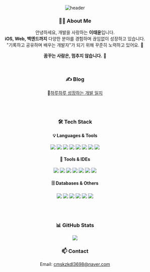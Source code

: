 <div align="center">

![header](https://capsule-render.vercel.app/api?type=waving&color=auto&text=Lee%20Tae%20Yun&height=200&fontAlign=50&fontAlignY=40&fontColor=ffffff)


### 🧑‍💻 About Me

안녕하세요, 개발을 사랑하는 **이태윤**입니다.  
**iOS, Web, 백엔드까지** 다양한 분야를 경험하며 끊임없이 성장하고 있습니다.  
"기록하고 공유하며 배우는 개발자"가 되기 위해 꾸준히 노력하고 있어요. 🚀

 **꿈꾸는 사람은, 멈추지 않습니다.** 🌱

<br>

### ✍️ Blog

📘[하루하루 성장하는 개발 일지](https://Lee-Tae-Yun.github.io)


<br><br>

### 🛠 Tech Stack

#### 💡 Languages & Tools
<p align="center">
<img src="https://img.shields.io/badge/Swift-F05138?style=flat-square&logo=Swift&logoColor=white"/>
<img src="https://img.shields.io/badge/Java-007396?style=flat-square&logo=Java&logoColor=white"/>
<img src="https://img.shields.io/badge/Python-3776AB?style=flat-square&logo=Python&logoColor=white"/>
<img src="https://img.shields.io/badge/JavaScript-F7DF1E?style=flat-square&logo=JavaScript&logoColor=black"/>
<img src="https://img.shields.io/badge/HTML5-E34F26?style=flat-square&logo=HTML5&logoColor=white"/>
<img src="https://img.shields.io/badge/C-A8B9CC?style=flat-square&logo=C&logoColor=black"/>
<img src="https://img.shields.io/badge/C++-00599C?style=flat-square&logo=C%2B%2B&logoColor=white"/>
<img src="https://img.shields.io/badge/PHP-777BB4?style=flat-square&logo=PHP&logoColor=white"/>
</p>

#### 🧰 Tools & IDEs
<p align="center">
<img src="https://img.shields.io/badge/Xcode-1575F9?style=flat-square&logo=Xcode&logoColor=white"/>
<img src="https://img.shields.io/badge/Android%20Studio-3DDC84?style=flat-square&logo=android-studio&logoColor=white"/>
<img src="https://img.shields.io/badge/VS%20Code-007ACC?style=flat-square&logo=visual-studio-code&logoColor=white"/>
<img src="https://img.shields.io/badge/Eclipse-2C2255?style=flat-square&logo=Eclipse&logoColor=white"/>
<img src="https://img.shields.io/badge/Git-F05032?style=flat-square&logo=Git&logoColor=white"/>
<img src="https://img.shields.io/badge/GitHub-181717?style=flat-square&logo=GitHub&logoColor=white"/>
<img src="https://img.shields.io/badge/Terminal-241F31?style=flat-square&logo=gnome-terminal&logoColor=white"/>
</p>

#### 🗄️ Databases & Others
<p align="center">
<img src="https://img.shields.io/badge/MariaDB-003545?style=flat-square&logo=MariaDB&logoColor=white"/>
<img src="https://img.shields.io/badge/MySQL-4479A1?style=flat-square&logo=MySQL&logoColor=white"/>
<img src="https://img.shields.io/badge/Spring-6DB33F?style=flat-square&logo=Spring&logoColor=white"/>
<img src="https://img.shields.io/badge/Node.js-339933?style=flat-square&logo=Node.js&logoColor=white"/>
<img src="https://img.shields.io/badge/Apache-D22128?style=flat-square&logo=Apache&logoColor=white"/>
<img src="https://img.shields.io/badge/Apache%20Cordova-E8E8E8?style=flat-square&logo=apache-cordova&logoColor=black"/></p>

<br><br>

### 📊 GitHub Stats

<p align="center">
<img src="https://github-readme-stats.vercel.app/api?username=Lee-Tae-Yun&show_icons=true&theme=dark&hide=contribs&count_private=true" />
</p>


### 📫 Contact

Email: [cmskzkdl3698@naver.com](mailto:cmskzkdl3698@naver.com)

</div>

